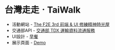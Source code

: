 # 台灣走走ㆍTaiWalk

* 活動網站 - [The F2E 3rd 前端 & UI 修練精神時光屋](https://2021.thef2e.com/)
* 交通部API - [交通部 TDX 運輸資料流通服務](https://tdx.transportdata.tw/)
* UI設計 - [早餐](https://www.figma.com/file/5HQAZ2bunGNKma2fwU0aNZ/The-F2E-3rd---Week1-%E5%8F%B0%E7%81%A3%E6%97%85%E9%81%8A%E6%99%AF%E9%BB%9E%E5%B0%8E%E8%A6%BD?type=design&node-id=0-1&mode=design&t=QwDydHWv2gDd4PnS-0)
* 展示頁面 - [Demo](https://github.com/)